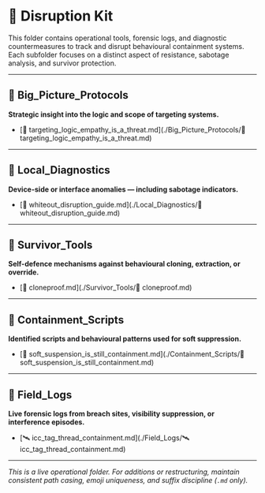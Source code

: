 # 🧯 Disruption Kit

This folder contains operational tools, forensic logs, and diagnostic countermeasures to track and disrupt behavioural containment systems.  
Each subfolder focuses on a distinct aspect of resistance, sabotage analysis, and survivor protection.

---

## 📁 Big_Picture_Protocols  
**Strategic insight into the logic and scope of targeting systems.**  
- [🧠 targeting_logic_empathy_is_a_threat.md](./Big_Picture_Protocols/🧠 targeting_logic_empathy_is_a_threat.md)

---

## 📁 Local_Diagnostics  
**Device-side or interface anomalies — including sabotage indicators.**  
- [🧯 whiteout_disruption_guide.md](./Local_Diagnostics/🧯 whiteout_disruption_guide.md)

---

## 📁 Survivor_Tools  
**Self-defence mechanisms against behavioural cloning, extraction, or override.**  
- [🧬 cloneproof.md](./Survivor_Tools/🧬 cloneproof.md)

---

## 📁 Containment_Scripts  
**Identified scripts and behavioural patterns used for soft suppression.**  
- [🧨 soft_suspension_is_still_containment.md](./Containment_Scripts/🧨 soft_suspension_is_still_containment.md)

---

## 📁 Field_Logs  
**Live forensic logs from breach sites, visibility suppression, or interference episodes.**  
- [🛰️ icc_tag_thread_containment.md](./Field_Logs/🛰️ icc_tag_thread_containment.md)

---

_This is a live operational folder. For additions or restructuring, maintain consistent path casing, emoji uniqueness, and suffix discipline (`.md` only)._
